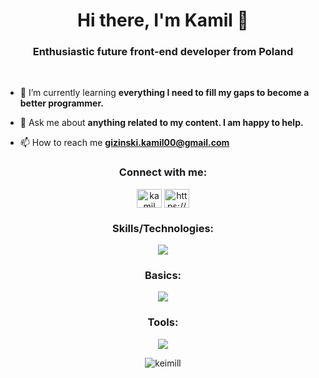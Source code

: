 <h1 align="center">Hi there, I'm Kamil 👋</h1>
<h3 align="center">Enthusiastic future front-end developer from Poland</h3>

<!-- <p align="left"> <a href="https://twitter.com/" target="blank"><img src="https://img.shields.io/twitter/follow/?logo=twitter&style=for-the-badge" alt="" /></a> </p> -->
<br>
   
- 🌱 I’m currently learning **everything I need to fill my gaps to become a better programmer.**

- 💬 Ask me about **anything related to my content. I am happy to help.**

- 📫 How to reach me **gizinski.kamil00@gmail.com**

<h3 align="center">Connect with me:</h3>
<p align="center">
<a href="https://www.linkedin.com/in/kamil-gizinski/" target="blank"><img align="center" src="https://skillicons.dev/icons?i=linkedin" alt="kamil gizinski" height="30" width="40" /></a>
<a href="https://www.instagram.com/gizioleq/" target="blank"><img align="center" src="https://skillicons.dev/icons?i=instagram" alt="https://www.instagram.com/gizioleq/" height="30" width="40" /></a>
</p>

<h3 align="center">Skills/Technologies:</h3>
<p align="center">
  <a href="https://skillicons.dev">
    <img src="https://skillicons.dev/icons?i=js,html,css,react,mysql,latex" />
  </a>
</p>

<h3 align="center">Basics:</h3>
<p align="center">
  <a href="https://skillicons.dev">
    <img src="https://skillicons.dev/icons?i=php,py,cpp,cs,c,kotlin,java,r" />
  </a>
</p>

<h3 align="center">Tools:</h3>
<p align="center">
  <a href="https://skillicons.dev">
    <img src="https://skillicons.dev/icons?i=git,visualstudio,vscode,powershell,linux" />
  </a>
</p>

<p align="center"> <img src="https://komarev.com/ghpvc/?username=keimill&label=Profile%20views&color=informational&style=for-the-badge" alt="keimill" /> </p>




<!-- <p><img align="left" src="https://github-readme-stats.vercel.app/api/top-langs?username=keimill&show_icons=true&locale=en&layout=compact" alt="keimill" /></p>

<p>&nbsp;<img align="center" src="https://github-readme-stats.vercel.app/api?username=keimill&show_icons=true&locale=en" alt="keimill" /></p> -->

<!-- <p align="center"><img align="center" src="https://github-readme-streak-stats.herokuapp.com/?user=keimill&" alt="keimill" /></p> -->

<!--
**KeimiLL/KeimiLL** is a ✨ _special_ ✨ repository because its `README.md` (this file) appears on your GitHub profile.

Here are some ideas to get you started:

- 🔭 I’m currently working on ...
- 🌱 I’m currently learning ...
- 👯 I’m looking to collaborate on ...
- 🤔 I’m looking for help with ...
- 💬 Ask me about ...
- 📫 How to reach me: ...
- 😄 Pronouns: ...
- ⚡ Fun fact: ...
- ⚡ Fun fact: ...
-->
